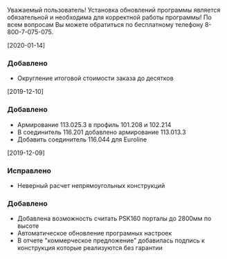 Уважаемый пользователь! Установка обновлений программы является обязательной и необходима для корректной работы программы! По всем вопросам Вы можете обратиться по бесплатному телефону 8-800-7-075-075.

[2020-01-14]

### Добавлено
- Округление итоговой стоимости заказа до десятков

[2019-12-10]

### Добавлено
- Армирование 113.025.3 в профиль 101.208 и 102.214
- В соединитель 116.201 добавлено армирование 113.013.3
- Добавить соединитель 116.044 для Euroline

[2019-12-09]

### Исправлено
- Неверный расчет непрямоугольных конструкций

### Добавлено
- Добавлена возможность считать PSK160 порталы до 2800мм по высоте
- Автоматическое обновление програмных настроек
- В отчете "коммерческое предложение" добавилась подпись к конструкция которые реализуются без гарантии